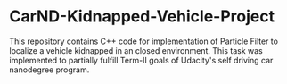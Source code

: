 # CarND-Kidnapped-Vehicle-Project
This repository contains C++ code for implementation of Particle Filter to localize a vehicle kidnapped in an closed environment. This task was implemented to partially fulfill Term-II goals of Udacity's self driving car nanodegree program.
